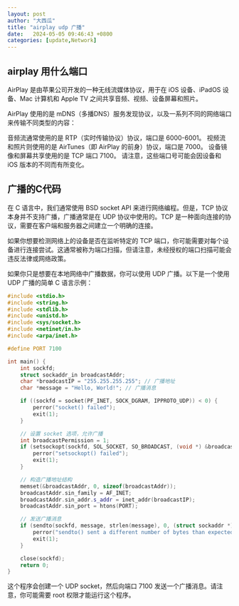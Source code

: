 ```yaml
---
layout: post
author: "大西瓜"
title: "airplay udp 广播"
date:   2024-05-05 09:46:43 +0800
categories: [update,Network] 
---
```

## airplay 用什么端口
AirPlay 是由苹果公司开发的一种无线流媒体协议，用于在 iOS 设备、iPadOS 设备、Mac 计算机和 Apple TV 之间共享音频、视频、设备屏幕和照片。

AirPlay 使用的是 mDNS（多播DNS）服务发现协议，以及一系列不同的网络端口来传输不同类型的内容：

音频流通常使用的是 RTP（实时传输协议）协议，端口是 6000-6001。
视频流和照片则使用的是 AirTunes（即 AirPlay 的前身）协议，端口是 7000。
设备镜像和屏幕共享使用的是 TCP 端口 7100。
请注意，这些端口号可能会因设备和 iOS 版本的不同而有所变化。



## 广播的C代码
在 C 语言中，我们通常使用 BSD socket API 来进行网络编程。但是，TCP 协议本身并不支持广播，广播通常是在 UDP 协议中使用的。TCP 是一种面向连接的协议，需要在客户端和服务器之间建立一个明确的连接。

如果你想要检测网络上的设备是否在监听特定的 TCP 端口，你可能需要对每个设备进行连接尝试。这通常被称为端口扫描，但请注意，未经授权的端口扫描可能会违反法律或网络政策。

如果你只是想要在本地网络中广播数据，你可以使用 UDP 广播。以下是一个使用 UDP 广播的简单 C 语言示例：

```c++
#include <stdio.h>
#include <string.h>
#include <stdlib.h>
#include <unistd.h>
#include <sys/socket.h>
#include <netinet/in.h>
#include <arpa/inet.h>

#define PORT 7100

int main() {
    int sockfd;
    struct sockaddr_in broadcastAddr;
    char *broadcastIP = "255.255.255.255"; // 广播地址
    char *message = "Hello, World!"; // 广播消息

    if ((sockfd = socket(PF_INET, SOCK_DGRAM, IPPROTO_UDP)) < 0) {
        perror("socket() failed");
        exit(1);
    }

    // 设置 socket 选项，允许广播
    int broadcastPermission = 1;
    if (setsockopt(sockfd, SOL_SOCKET, SO_BROADCAST, (void *) &broadcastPermission, sizeof(broadcastPermission)) < 0) {
        perror("setsockopt() failed");
        exit(1);
    }

    // 构造广播地址结构
    memset(&broadcastAddr, 0, sizeof(broadcastAddr));
    broadcastAddr.sin_family = AF_INET;
    broadcastAddr.sin_addr.s_addr = inet_addr(broadcastIP);
    broadcastAddr.sin_port = htons(PORT);

    // 发送广播消息
    if (sendto(sockfd, message, strlen(message), 0, (struct sockaddr *) &broadcastAddr, sizeof(broadcastAddr)) != strlen(message)) {
        perror("sendto() sent a different number of bytes than expected");
        exit(1);
    }

    close(sockfd);
    return 0;
}
```

这个程序会创建一个 UDP socket，然后向端口 7100 发送一个广播消息。请注意，你可能需要 root 权限才能运行这个程序。

